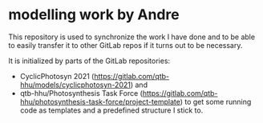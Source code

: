 # modelling work by Andre

This repository is used to synchronize the work I have done and to be able to easily transfer it to other GitLab repos if it turns out to be necessary. 

It is initialized by parts of the GitLab repositories:
* CyclicPhotosyn 2021 (https://gitlab.com/qtb-hhu/models/cyclicphotosyn-2021) and
* qtb-hhu/Photosynthesis Task Force (https://gitlab.com/qtb-hhu/photosynthesis-task-force/project-template)
to get some running code as templates and a predefined structure I stick to.


